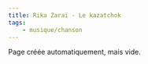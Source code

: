 ```yaml
---
title: Rika Zaraï - Le kazatchok
tags:
    - musique/chanson
---
```


Page créée automatiquement, mais vide.
